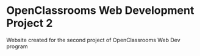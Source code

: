 # OpenClassrooms Web Development Project 2

Website created for the second project of OpenClassrooms Web Dev program
